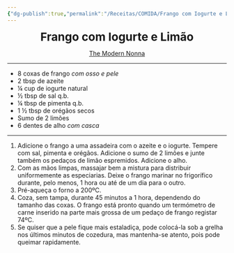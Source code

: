 ```yaml
---
{"dg-publish":true,"permalink":"/Receitas/COMIDA/Frango com Iogurte e Limão/"}
---
```



<div style="text-align: center;"> <span style="font-size: 26px;"><b>Frango com Iogurte e Limão</b></span> </div>

<span class="center"> <center> [The Modern Nonna](https://themodernnonna.com/lemon-yogurt-chicken/) </center></span>

---
- 8 coxas de frango *com osso e pele*
- 2 tbsp de azeite
- ¼ cup de iogurte natural
- ½ tbsp de sal q.b.
- ¼ tbsp de pimenta q.b.
- 1 ½ tbsp de orégãos secos
- Sumo de 2 limões
- 6 dentes de alho *com casca*
---
1. Adicione o frango a uma assadeira com o azeite e o iogurte. Tempere com sal, pimenta e orégãos. Adicione o sumo de 2 limões e junte também os pedaços de limão espremidos. Adicione o alho. 
2. Com as mãos limpas, massajar bem a mistura para distribuir uniformemente as especiarias. Deixe o frango marinar no frigorífico durante, pelo menos, 1 hora ou até de um dia para o outro.
3. Pré-aqueça o forno a 200ºC.
4. Coza, sem tampa, durante 45 minutos a 1 hora, dependendo do tamanho das coxas. O frango está pronto quando um termómetro de carne inserido na parte mais grossa de um pedaço de frango registar 74ºC.
5. Se quiser que a pele fique mais estaladiça, pode colocá-la sob a grelha nos últimos minutos de cozedura, mas mantenha-se atento, pois pode queimar rapidamente.